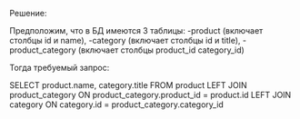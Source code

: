 Решение:

Предположим, что в БД имеются 3 таблицы: 
-product (включает столбцы id и name), 
-category (включает  столбцы id и title),
-product_category (включает столбцы product_id category_id)

Тогда требуемый запрос:

SELECT product.name, category.title
FROM product
LEFT JOIN product_category ON product_category.product_id = product.id
LEFT JOIN category ON category.id = product_category.category_id